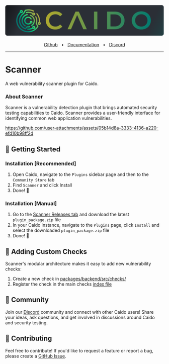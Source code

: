 <div align="center">
  <img width="1000" alt="image" src="https://github.com/caido-community/.github/blob/main/content/banner.png?raw=true">

  <br />
  <br />
  <a href="https://github.com/caido-community" target="_blank">Github</a>
  <span>&nbsp;&nbsp;•&nbsp;&nbsp;</span>
  <a href="https://developer.caido.io/" target="_blank">Documentation</a>
  <span>&nbsp;&nbsp;•&nbsp;&nbsp;</span>
  <a href="https://links.caido.io/www-discord" target="_blank">Discord</a>
  <br />
  <hr />
</div>

# Scanner

A web vulnerability scanner plugin for Caido.

### About Scanner

Scanner is a vulnerability detection plugin that brings automated security testing capabilities to Caido. Scanner provides a user-friendly interface for identifying common web application vulnerabilities.

https://github.com/user-attachments/assets/05b14d8a-3333-4136-a220-efd10b98ff2d


## 🚀 Getting Started

### Installation [Recommended]

1. Open Caido, navigate to the `Plugins` sidebar page and then to the `Community Store` tab
2. Find `Scanner` and click Install
3. Done! 🎉

### Installation [Manual]

1. Go to the [Scanner Releases tab](https://github.com/caido-community/scanner/releases) and download the latest `plugin_package.zip` file
2. In your Caido instance, navigate to the `Plugins` page, click `Install` and select the downloaded `plugin_package.zip` file
3. Done! 🎉


## 🔧 Adding Custom Checks

Scanner's modular architecture makes it easy to add new vulnerability checks:

1. Create a new check in [packages/backend/src/checks/](https://github.com/caido-community/scanner/tree/main/packages/backend/src/checks)
2. Register the check in the main checks [index file](https://github.com/caido-community/scanner/blob/main/packages/backend/src/checks/index.ts)


## 💚 Community

Join our [Discord](https://links.caido.io/www-discord) community and connect with other Caido users! Share your ideas, ask questions, and get involved in discussions around Caido and security testing.

## 🤝 Contributing

Feel free to contribute! If you'd like to request a feature or report a bug, please create a [GitHub Issue](https://github.com/caido-community/scanner/issues/new).

